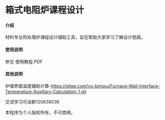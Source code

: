 # 箱式电阻炉课程设计

#### 介绍
材料专业热处理炉课程设计辅助工具，旨在帮助大家学习了解设计思路。

#### 使用说明

参见 使用教程.PDF

#### 其他说明

炉墙界面温度辅助计算-https://gitee.com/yu-bingxu/Furnace-Wall-Interface-Temperature-Auxiliary-Calculation-1.git

交流学习可进群120638036

本程序为个人版权所有，不可商用。
